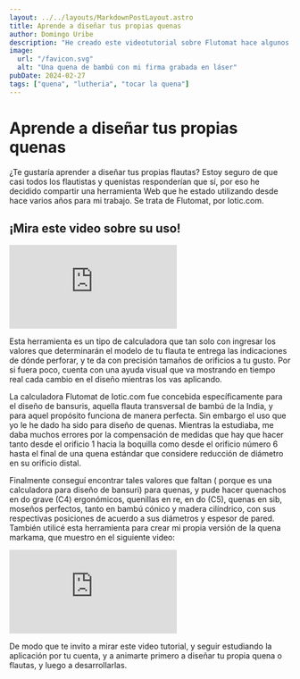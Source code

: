 ```yaml
---
layout: ../../layouts/MarkdownPostLayout.astro
title: Aprende a diseñar tus propias quenas
author: Domingo Uribe
description: "He creado este videotutorial sobre Flutomat hace algunos años. Se trata de una calculadora Web para diseño de flautas"
image:
  url: "/favicon.svg"
  alt: "Una quena de bambú con mi firma grabada en láser"
pubDate: 2024-02-27
tags: ["quena", "lutheria", "tocar la quena"]
---
```


# Aprende a diseñar tus propias quenas

¿Te gustaría aprender a diseñar tus propias flautas? Estoy seguro de que casi todos los flautistas y quenistas responderían que sí, por eso he decidido compartir una herramienta Web que he estado utilizando desde hace varios años para mi trabajo. Se trata de Flutomat, por Iotic.com.

## ¡Mira este video sobre su uso!

<iframe src="https://www.youtube.com/embed/ZRd1J4rSzu8?si=OS3cbMasUpyKmx6q" title="YouTube video player" frameborder="0" allow="accelerometer; autoplay; clipboard-write; encrypted-media; gyroscope; picture-in-picture; web-share" allowfullscreen></iframe>

Esta herramienta es un tipo de calculadora que tan solo con ingresar los valores que determinarán el modelo de tu flauta te entrega las indicaciones de dónde perforar, y te da con precisión tamaños de orificios a tu gusto. Por si fuera poco, cuenta con una ayuda visual que va mostrando en tiempo real cada cambio en el diseño mientras los vas aplicando.

La calculadora Flutomat de Iotic.com fue concebida específicamente para el diseño de bansuris, aquella flauta transversal de bambú de la India, y para aquel propósito funciona de manera perfecta. Sin embargo el uso que yo le he dado ha sido para diseño de quenas. Mientras la estudiaba, me daba muchos errores por la compensación de medidas que hay que hacer tanto desde el orificio 1 hacia la boquilla como desde el orificio número 6 hasta el final de una quena estándar que considere reducción de diámetro en su orificio distal.

Finalmente conseguí encontrar tales valores que faltan ( porque es una calculadora para diseño de bansuri) para quenas, y pude hacer quenachos en do grave (C4) ergonómicos, quenillas en re, en do (C5), quenas en sib, moseños perfectos, tanto en bambú cónico y madera cilíndrico, con sus respectivas posiciones de acuerdo a sus diámetros y espesor de pared. También utilicé esta herramienta para crear mi propia versión de la quena markama, que muestro en el siguiente video:

<iframe src="https://www.youtube.com/embed/1YpUqRXe5w4?si=C3BOB91HGuZQOMPg" title="YouTube video player" frameborder="0" allow="accelerometer; autoplay; clipboard-write; encrypted-media; gyroscope; picture-in-picture; web-share" allowfullscreen></iframe>

De modo que te invito a mirar este video tutorial, y seguir estudiando la aplicación por tu cuenta, y a animarte primero a diseñar tu propia quena o flautas, y luego a desarrollarlas.
